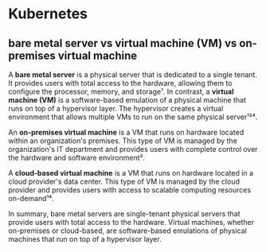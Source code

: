 # Kubernetes

## bare metal server vs virtual machine (VM) vs on-premises virtual machine

A **bare metal server** is a physical server that is dedicated to a single tenant. It provides users with total access to the hardware, allowing them to configure the processor, memory, and storage¹. In contrast, a **virtual machine (VM)** is a software-based emulation of a physical machine that runs on top of a hypervisor layer. The hypervisor creates a virtual environment that allows multiple VMs to run on the same physical server¹²⁴.

An **on-premises virtual machine** is a VM that runs on hardware located within an organization's premises. This type of VM is managed by the organization's IT department and provides users with complete control over the hardware and software environment³.

A **cloud-based virtual machine** is a VM that runs on hardware located in a cloud provider's data center. This type of VM is managed by the cloud provider and provides users with access to scalable computing resources on-demand¹⁴.

In summary, bare metal servers are single-tenant physical servers that provide users with total access to the hardware. Virtual machines, whether on-premises or cloud-based, are software-based emulations of physical machines that run on top of a hypervisor layer.